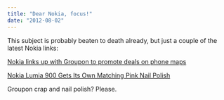 ```yaml
---
title: "Dear Nokia, focus!"
date: "2012-08-02"
---
```


This subject is probably beaten to death already, but just a couple of the latest Nokia links:

[Nokia links up with Groupon to promote deals on phone maps](http://in.reuters.com/article/2012/08/02/us-nokia-groupon-idINBRE87103S20120802)

[Nokia Lumia 900 Gets Its Own Matching Pink Nail Polish](http://www.chipchick.com/2012/08/nokia-lumia-900-nail-polish.html)

Groupon crap and nail polish? Please.
